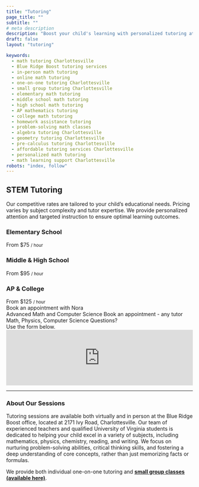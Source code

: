 ```yaml
---
title: "Tutoring"
page_title: ""
subtitle: ""
# meta description
description: "Boost your child's learning with personalized tutoring at Blue Ridge Boost in Charlottesville, VA! Offering one-on-one and small group sessions in math, coding, and robotics for all levels. Virtual and in-person options available. Enroll now!"
draft: false
layout: "tutoring"

keywords:
  - math tutoring Charlottesville
  - Blue Ridge Boost tutoring services
  - in-person math tutoring
  - online math tutoring
  - one-on-one tutoring Charlottesville
  - small group tutoring Charlottesville
  - elementary math tutoring
  - middle school math tutoring
  - high school math tutoring
  - AP mathematics tutoring
  - college math tutoring
  - homework assistance tutoring
  - problem-solving math classes
  - algebra tutoring Charlottesville
  - geometry tutoring Charlottesville
  - pre-calculus tutoring Charlottesville
  - affordable tutoring services Charlottesville
  - personalized math tutoring
  - math learning support Charlottesville
robots: "index, follow"
---
```


<div class="rates-header">
    <h2 id="rates-heading">STEM Tutoring</h2>
    <p>
      Our competitive rates are tailored to your child’s educational needs. Pricing varies by subject
      complexity and tutor expertise. We provide personalized attention and targeted instruction to
      ensure optimal learning outcomes.
    </p>
  </div>

  <div class="tiers" role="list">
    <div class="tier" role="listitem">
      <h3>Elementary School</h3>
      <span class="price">From $75 <small>/ hour</small></span>
    </div>
    <div class="tier" role="listitem">
      <h3>Middle & High School</h3>
      <span class="price">From $95 <small>/ hour</small></span>
    </div>
    <div class="tier" role="listitem">
      <h3>AP & College</h3>
      <span class="price">From $125 <small>/ hour</small></span>
    </div>
  </div>
</section>

<section>
  <div class="cta-grid">
    <!-- Replace the href values with your actual scheduling URLs for Nora and Lain -->
    <a class="cta-btn" id="nora-button" aria-label="Make an appointment with Nora">
      Book an appointment with Nora<br>
      Advanced Math and Computer Science
    </a>
    <a class="cta-btn secondary" id="lain-button" aria-label="Make an appointment with Lain">
      Book an appointment - any tutor<br>
      Math, Physics, Computer Science
    </a>
    <a class="cta-btn neutral tutoring-selected" id="tutoring-button" aria-label="Fill in a tutoring form" onclick="document.getElementById('tutoring-form').scrollIntoView({behavior:'smooth'}); return false;">
      Questions? <br>
      Use the form below.
    </a>
  </div>

  <div id="schedule-nora">
  <script src="https://embed.ycb.me"	async="true"	data-domain="brb-tutoring-nora"	data-displaymode="auto"></script>
  </div>

   <div id="schedule-lain">
  <script src="https://embed.ycb.me"	async="true"	data-domain="brb-tutoring-all-tutors"	data-displaymode="auto"></script>
  </div>

  <div id="tutoring-form" class="form-embed" aria-label="Request Individual Tutoring Form">
    <iframe
      id="JotFormIFrame-252545013109145"
      title="Request Individual Tutoring"
      onload="window.parent.scrollTo(0,0)"
      allowtransparency="true"
      allow="geolocation; microphone; camera; fullscreen; payment"
      src="https://form.jotform.com/252545013109145"
      frameborder="0"
      style="min-width:100%;max-width:100%;border:none;"
      scrolling="no"
    ></iframe>
  </div>
  <hr>
  <script src="https://cdn.jotfor.ms/s/umd/latest/for-form-embed-handler.js"></script>
  <script>
    window.jotformEmbedHandler("iframe[id='JotFormIFrame-252545013109145']", "https://form.jotform.com/");
  </script>
</section>

<h3>About Our Sessions</h3>
    <p>Tutoring sessions are available both virtually and in person at the Blue Ridge Boost office, located at 2171 Ivy Road, Charlottesville. Our team of experienced teachers and qualified University of Virginia students is dedicated to helping your child excel in a variety of subjects, including mathematics, physics, chemistry, reading, and writing. We focus on nurturing problem-solving abilities, critical thinking skills, and fostering a deep understanding of core concepts, rather than just memorizing facts or formulas.</p>
      <p>We provide both individual one-on-one tutoring and <strong><u><a class="" href="/classes/on-demand"> small group classes (available here)</a></u></strong>.</p>


<script>
  /*
  to add a new button/schedule you need to:
      create a new schedule reference
        let newSchedule = document.getElementById("yourScheduleId")
      create a new button reference 
        let newButton = document.getElementById("yourButtonId) 
      add them to the map
        insert [newButton, newSchedule] to the buttonToSchedule map
      you're done!
  */

  // get the actual form elements
  let noraSchedule = document.getElementById("schedule-nora")
  let lainSchedule = document.getElementById("schedule-lain")
  let tutoringSchedule = document.getElementById("tutoring-form")

  // get the button elements
  let noraButton = document.getElementById("nora-button")
  let lainButton = document.getElementById("lain-button")
  let tutoringButton = document.getElementById("tutoring-button")

  noraSchedule.hidden = true
  lainSchedule.hidden = true
  tutoringSchedule.hidden = false

  //we make a set of the buttons 
  const buttons = new Set([noraButton, lainButton, tutoringButton])
  
  // we map from button elems to schedule elems using this  
  const buttonToSchedule = new Map( [
    [noraButton, noraSchedule],
    [lainButton, lainSchedule],
    [tutoringButton, tutoringSchedule],
  ])



  //create the function that activates one button and deactivates all others
  function activate(button) {
    //activate the specific schedule and button
    button.classList.add("tutoring-selected");
    buttonToSchedule.get(button).hidden = false

    // deactivate the others
    buttons.difference(new Set([button])).forEach( (b) => {
      b.classList.remove("tutoring-selected");
      buttonToSchedule.get(b).hidden = true
    }) 
  }
  //finally add the function to each button's on click 
  buttons.forEach( (button) => {
    button.onclick = (() => activate(button))
  })
</script>
